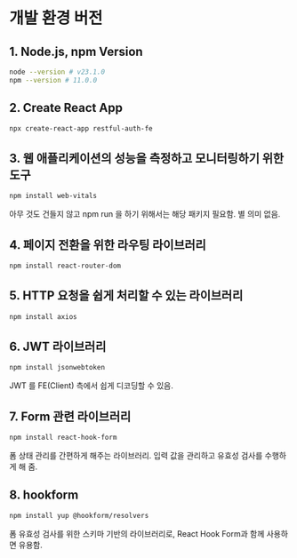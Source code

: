 # 개발 환경 버전

## 1. Node.js, npm Version
```bash
node --version # v23.1.0
npm --version # 11.0.0
```

## 2. Create React App
```bash
npx create-react-app restful-auth-fe
```

## 3. 웹 애플리케이션의 성능을 측정하고 모니터링하기 위한 도구
```bash
npm install web-vitals
```
아무 것도 건들지 않고 npm run 을 하기 위해서는 해당 패키지 필요함. 별 의미 없음.

## 4. 페이지 전환을 위한 라우팅 라이브러리
```bash
npm install react-router-dom
```

## 5. HTTP 요청을 쉽게 처리할 수 있는 라이브러리
```bash
npm install axios
```

## 6. JWT 라이브러리
```bash
npm install jsonwebtoken
```
JWT 를 FE(Client) 측에서 쉽게 디코딩할 수 있음.

## 7. Form 관련 라이브러리
```bash
npm install react-hook-form
```
폼 상태 관리를 간편하게 해주는 라이브러리. 입력 값을 관리하고 유효성 검사를 수행하게 해 줌.

## 8. hookform
```bash
npm install yup @hookform/resolvers
```
폼 유효성 검사를 위한 스키마 기반의 라이브러리로, React Hook Form과 함께 사용하면 유용함.